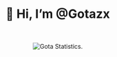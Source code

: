 <h1 align=center> 👋 Hi, I’m @Gotazx </h1>

<br>

<p align="center">
  <img src="https://github-readme-stats.vercel.app/api?username=gotazx&show_icons=true&custom_title=Gota%20Github%20Stats&theme=tokyonight" alt="Gota Statistics." />
</p>
